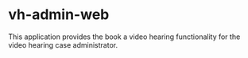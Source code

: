 # vh-admin-web
This application provides the book a video hearing functionality for the video hearing case administrator.
